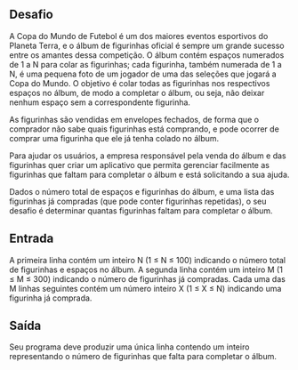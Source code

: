 ## Desafio

 A Copa do Mundo de Futebol é um dos maiores eventos esportivos do Planeta
Terra, e o álbum de figurinhas oficial é sempre um grande sucesso entre os
amantes dessa competição. O álbum contém espaços numerados de 1 a N para colar
as figurinhas; cada figurinha, também numerada de 1 a N, é uma pequena foto de
um jogador de uma das seleções que jogará a Copa do Mundo. O objetivo é colar
todas as figurinhas nos respectivos espaços no álbum, de modo a completar o
álbum, ou seja, não deixar nenhum espaço sem a correspondente figurinha.

As figurinhas são vendidas em envelopes fechados, de forma que o comprador não
sabe quais figurinhas está comprando, e pode ocorrer de comprar uma figurinha
que ele já tenha colado no álbum.

Para ajudar os usuários, a empresa responsável pela venda do álbum e das
figurinhas quer criar um aplicativo que permita gerenciar facilmente as
figurinhas que faltam para completar o álbum e está solicitando a sua ajuda.

Dados o número total de espaços e figurinhas do álbum, e uma lista das
figurinhas já compradas (que pode conter figurinhas repetidas), o seu desafio
é determinar quantas figurinhas faltam para completar o álbum.

## Entrada

A primeira linha contém um inteiro N (1 ≤ N ≤ 100) indicando o número total
de figurinhas e espaços no álbum. A segunda linha contém um inteiro M
(1 ≤ M ≤ 300) indicando o número de figurinhas já compradas. Cada uma das M
linhas seguintes contém um número inteiro X (1 ≤ X ≤ N) indicando uma figurinha
já comprada.

## Saída

Seu programa deve produzir uma única linha contendo um inteiro representando
o número de figurinhas que falta para completar o álbum. 

